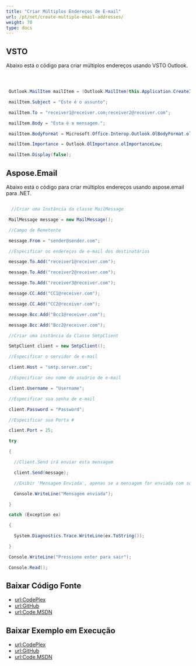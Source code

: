 ```yaml
---
title: "Criar Múltiplos Endereços de E-mail"
url: /pt/net/create-multiple-email-addresses/
weight: 70
type: docs
---
```



## **VSTO**
Abaixo está o código para criar múltiplos endereços usando VSTO Outlook.

``` cs



 Outlook.MailItem mailItem = (Outlook.MailItem)this.Application.CreateItem(Outlook.OlItemType.olMailItem);

 mailItem.Subject = "Este é o assunto";

 mailItem.To = "receiver1@receiver.com;receiver2@receiver.com";

 mailItem.Body = "Esta é a mensagem.";

 mailItem.BodyFormat = Microsoft.Office.Interop.Outlook.OlBodyFormat.olFormatRichText;

 mailItem.Importance = Outlook.OlImportance.olImportanceLow;

 mailItem.Display(false);


```
## **Aspose.Email**
Abaixo está o código para criar múltiplos endereços usando aspose.email para .NET.

``` cs

  //Criar uma Instância da classe MailMessage

 MailMessage message = new MailMessage();

 //Campo de Remetente

 message.From = "sender@sender.com";

 //Especificar os endereços de e-mail dos destinatários

 message.To.Add("receiver1@receiver.com");

 message.To.Add("receiver2@receiver.com");

 message.To.Add("receiver3@receiver.com");

 message.CC.Add("CC1@receiver.com");

 message.CC.Add("CC2@receiver.com");

 message.Bcc.Add("Bcc1@receiver.com");

 message.Bcc.Add("Bcc2@receiver.com");

 //Criar uma instância da Classe SmtpClient

 SmtpClient client = new SmtpClient();

 //Especificar o servidor de e-mail

 client.Host = "smtp.server.com";

 //Especificar seu nome de usuário de e-mail

 client.Username = "Username";

 //Especificar sua senha de e-mail

 client.Password = "Password";

 //Especificar sua Porta #

 client.Port = 25;

 try

 {

   //Client.Send irá enviar esta mensagem

   client.Send(message);

   //Exibir 'Mensagem Enviada', apenas se a mensagem for enviada com sucesso

   Console.WriteLine("Mensagem enviada");

 }

 catch (Exception ex)

 {

   System.Diagnostics.Trace.WriteLine(ex.ToString());

 }

 Console.WriteLine("Pressione enter para sair");

 Console.Read();       

```
## **Baixar Código Fonte**
- [url:CodePlex](https://asposeemailvsto.codeplex.com/SourceControl/latest#Code)
- [url:GitHub](https://github.com/aspose-email/Aspose.Email-for-.NET/tree/master/Plugins/Aspose.Email%20Vs%20VSTO%20Outlook/Code%20Comparison%20of%20Common%20Features/Create%20Multiple%20Email%20Addresses)
- [url:Code.MSDN](https://code.msdn.microsoft.com/Code-Comparison-of-common-4e0f39b8/view/SourceCode#content)
## **Baixar Exemplo em Execução**
- [url:CodePlex](https://asposeemailvsto.codeplex.com/releases/view/620910)
- [url:GitHub](https://github.com/aspose-email/Aspose.Email-for-.NET/releases/tag/AsposeEmailVsVSTOv1.2)
- [url:Code.MSDN](https://code.msdn.microsoft.com/Code-Comparison-of-common-4e0f39b8)